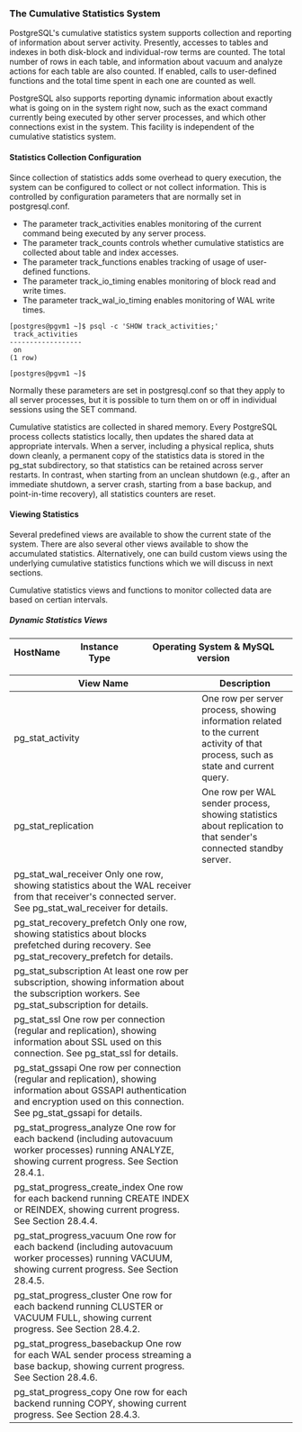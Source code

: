 ### The Cumulative Statistics System 

PostgreSQL's cumulative statistics system supports collection and reporting of information about server activity. Presently, accesses to tables and indexes in both disk-block and individual-row terms are counted. The total number of rows in each table, and information about vacuum and analyze actions for each table are also counted. If enabled, calls to user-defined functions and the total time spent in each one are counted as well.

PostgreSQL also supports reporting dynamic information about exactly what is going on in the system right now, such as the exact command currently being executed by other server processes, and which other connections exist in the system. This facility is independent of the cumulative statistics system.

#### Statistics Collection Configuration
Since collection of statistics adds some overhead to query execution, the system can be configured to collect or not collect information. This is controlled by configuration parameters that are normally set in postgresql.conf. 

* The parameter track_activities enables monitoring of the current command being executed by any server process.
* The parameter track_counts controls whether cumulative statistics are collected about table and index accesses.
* The parameter track_functions enables tracking of usage of user-defined functions.
* The parameter track_io_timing enables monitoring of block read and write times.
* The parameter track_wal_io_timing enables monitoring of WAL write times.

```
[postgres@pgvm1 ~]$ psql -c 'SHOW track_activities;'
 track_activities
------------------
 on
(1 row)

[postgres@pgvm1 ~]$
```
Normally these parameters are set in postgresql.conf so that they apply to all server processes, but it is possible to turn them on or off in individual sessions using the SET command. 

Cumulative statistics are collected in shared memory. Every PostgreSQL process collects statistics locally, then updates the shared data at appropriate intervals. When a server, including a physical replica, shuts down cleanly, a permanent copy of the statistics data is stored in the pg_stat subdirectory, so that statistics can be retained across server restarts. In contrast, when starting from an unclean shutdown (e.g., after an immediate shutdown, a server crash, starting from a base backup, and point-in-time recovery), all statistics counters are reset.

#### Viewing Statistics
Several predefined views are available to show the current state of the system. There are also several other views available to show the accumulated statistics. Alternatively, one can build custom views using the underlying cumulative statistics functions which we will discuss in next sections.

Cumulative statistics views and functions to monitor collected data are based on certian intervals.

##### Dynamic Statistics Views

| HostName | Instance Type | Operating System & MySQL version |
| ----------- | ----------- | -----------------|

| View Name	| Description |
| ----------- | ------------- |
| pg_stat_activity |One row per server process, showing information related to the current activity of that process, such as state and current query. |
| pg_stat_replication | One row per WAL sender process, showing statistics about replication to that sender's connected standby server.|
| pg_stat_wal_receiver	Only one row, showing statistics about the WAL receiver from that receiver's connected server. See pg_stat_wal_receiver for details.
| pg_stat_recovery_prefetch	Only one row, showing statistics about blocks prefetched during recovery. See pg_stat_recovery_prefetch for details.
| pg_stat_subscription	At least one row per subscription, showing information about the subscription workers. See pg_stat_subscription for details.
| pg_stat_ssl	One row per connection (regular and replication), showing information about SSL used on this connection. See pg_stat_ssl for details.
| pg_stat_gssapi	One row per connection (regular and replication), showing information about GSSAPI authentication and encryption used on this connection. See pg_stat_gssapi for details.
| pg_stat_progress_analyze	One row for each backend (including autovacuum worker processes) running ANALYZE, showing current progress. See Section 28.4.1.
| pg_stat_progress_create_index	One row for each backend running CREATE INDEX or REINDEX, showing current progress. See Section 28.4.4.
| pg_stat_progress_vacuum	One row for each backend (including autovacuum worker processes) running VACUUM, showing current progress. See Section 28.4.5.
| pg_stat_progress_cluster	One row for each backend running CLUSTER or VACUUM FULL, showing current progress. See Section 28.4.2.
| pg_stat_progress_basebackup	One row for each WAL sender process streaming a base backup, showing current progress. See Section 28.4.6.
| pg_stat_progress_copy	One row for each backend running COPY, showing current progress. See Section 28.4.3.